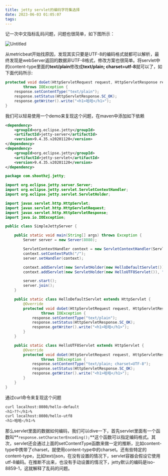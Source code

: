 ```yaml
---
title: jetty servlet的编码字符集选择
date: 2023-06-03 01:05:07
tags:
---
```

记一次中文指标乱码问题，问题也很简单，如下图所示：

![Untitled](/images/20230603/p1.png)

从metricbeat开始找原因，发现其实只要是UTF-8的编码格式就都可以解析，最终发现是webServer返回的数据非UTF-8格式，修改方案也很简单。将servlet中的content-type里面的**text/plain**修改成**text/plain; charset=utf-8**就可以了，如下面代码所示:

```java
protected void doGet(HttpServletRequest request, HttpServletResponse response)
        throws IOException {
    response.setContentType("text/plain");
    response.setStatus(HttpServletResponse.SC_OK);
    response.getWriter().write("<h1>哈哈</h1>");
}
```

我们可以轻易使用一个demo来复现这个问题，在maven中添加如下依赖

```xml
<dependency>
    <groupId>org.eclipse.jetty</groupId>
    <artifactId>jetty-server</artifactId>
    <version>9.4.35.v20201120</version>
</dependency>
<dependency>
    <groupId>org.eclipse.jetty</groupId>
    <artifactId>jetty-servlet</artifactId>
    <version>9.4.35.v20201120</version>
</dependency>
```

```java
package com.shoothzj.jetty;

import org.eclipse.jetty.server.Server;
import org.eclipse.jetty.servlet.ServletContextHandler;
import org.eclipse.jetty.servlet.ServletHolder;

import javax.servlet.http.HttpServlet;
import javax.servlet.http.HttpServletRequest;
import javax.servlet.http.HttpServletResponse;
import java.io.IOException;

public class SimpleJettyServer {

    public static void main(String[] args) throws Exception {
        Server server = new Server(8080);

        ServletContextHandler context = new ServletContextHandler(ServletContextHandler.SESSIONS);
        context.setContextPath("/");
        server.setHandler(context);

        context.addServlet(new ServletHolder(new HelloDefaultServlet()), "/hello-default");
        context.addServlet(new ServletHolder(new HelloUTF8Servlet()), "/hello-utf8");

        server.start();
        server.join();
    }

    public static class HelloDefaultServlet extends HttpServlet {
        @Override
        protected void doGet(HttpServletRequest request, HttpServletResponse response)
                throws IOException {
            response.setContentType("text/plain");
            response.setStatus(HttpServletResponse.SC_OK);
            response.getWriter().write("<h1>哈哈</h1>");
        }
    }

    public static class HelloUTF8Servlet extends HttpServlet {
        @Override
        protected void doGet(HttpServletRequest request, HttpServletResponse response)
                throws IOException {
            response.setContentType("text/plain; charset=UTF-8");
            response.setStatus(HttpServletResponse.SC_OK);
            response.getWriter().write("<h1>哈哈</h1>");
        }
    }
}
```

通过curl命令来复现这个问题

```bash
curl localhost:8080/hello-default
<h1>??</h1>%
curl localhost:8080/hello-utf8
<h1>哈哈</h1>%
```

那么servlet里面的数据如何编码，我们可以dive一下，首先servlet里面有一个函数叫**`response.setCharacterEncoding();`**这个函数可以指定编码格式。其次，servlet还会通过上面的setContentType函数来做一定的推断，比如content-type中携带了charset，就使用content-type中的charset。还有些特定的content-type，比如text/json，在没有设置的情况下，servlet容器会假设它使用utf-8编码。在推断不出来，也没有手动设置的情况下，jetty默认的编码是iso-8859-1，这就解释了乱码的问题。
